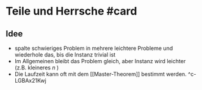 # Teile und Herrsche #card 
## Idee
- spalte schwieriges Problem in mehrere leichtere Probleme und wiederhole das, bis die Instanz trivial ist
- Im Allgemeinen bleibt das Problem gleich, aber Instanz wird leichter (z.B. kleineres $n$ )
- Die Laufzeit kann oft mit dem [[Master-Theorem]] bestimmt werden.
^c-LGBAx21Kwj

